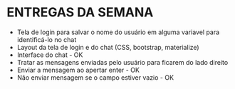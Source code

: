 # ENTREGAS DA SEMANA
 - Tela de login para salvar o nome do usuário em alguma variavel para identificá-lo no chat
 - Layout da tela de login e do chat (CSS, bootstrap, materialize)
 - Interface do chat - OK
 - Tratar as mensagens enviadas pelo usuário para ficarem do lado direito
 - Enviar a mensagem ao apertar enter - OK
 - Não enviar mensagem se o campo estiver vazio - OK